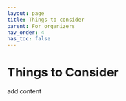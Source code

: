 ```yaml
---
layout: page
title: Things to consider
parent: For organizers
nav_order: 4
has_toc: false
---
```


# Things to Consider

add content
